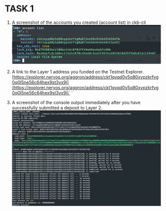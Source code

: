 # TASK 1

1. A screenshot of the accounts you created (account list) in ckb-cli
![Account](./account.png?raw=true)


2. A link to the Layer 1 address you funded on the Testnet Explorer.
[https://explorer.nervos.org/aggron/address/ckt1qyqd0y5q80xypzkrfvg0q0l5ne56c64hex9st3yx9j](https://explorer.nervos.org/aggron/address/ckt1qyqd0y5q80xypzkrfvg0q0l5ne56c64hex9st3yx9j)`
`

3. A screenshot of the console output immediately after you have successfully submitted a deposit to Layer 2.
![Deposit](./deposit.png)